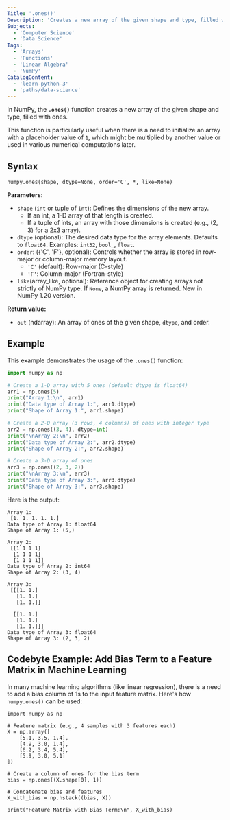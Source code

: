 ```yaml
---
Title: '.ones()'
Description: 'Creates a new array of the given shape and type, filled with ones.'
Subjects:
  - 'Computer Science'
  - 'Data Science'
Tags:
  - 'Arrays'
  - 'Functions'
  - 'Linear Algebra'
  - 'NumPy'
CatalogContent:
  - 'learn-python-3'
  - 'paths/data-science'
---
```


In NumPy, the **`.ones()`** function creates a new array of the given shape and type, filled with ones.

This function is particularly useful when there is a need to initialize an array with a placeholder value of `1`, which might be multiplied by another value or used in various numerical computations later.

## Syntax

```pseudo
numpy.ones(shape, dtype=None, order='C', *, like=None)
```

**Parameters:**

- `shape` (`int` or tuple of `int`): Defines the dimensions of the new array.
  - If an int, a 1-D array of that length is created.
  - If a tuple of ints, an array with those dimensions is created (e.g., (2, 3) for a 2x3 array).
- `dtype` (optional): The desired data type for the array elements. Defaults to `float64`. Examples: `int32`, `bool_`, `float`.
- `order`: ({'C', 'F'}, optional): Controls whether the array is stored in row-major or column-major memory layout.
  - `'C'` (default): Row-major (C-style)
  - `'F'`: Column-major (Fortran-style)
- `like`(array_like, optional): Reference object for creating arrays not strictly of NumPy type. If `None`, a NumPy array is returned. New in NumPy 1.20 version.

**Return value:**

- `out` (ndarray): An array of ones of the given shape, `dtype`, and order.

## Example

This example demonstrates the usage of the `.ones()` function:

```py
import numpy as np

# Create a 1-D array with 5 ones (default dtype is float64)
arr1 = np.ones(5)
print("Array 1:\n", arr1)
print("Data type of Array 1:", arr1.dtype)
print("Shape of Array 1:", arr1.shape)

# Create a 2-D array (3 rows, 4 columns) of ones with integer type
arr2 = np.ones((3, 4), dtype=int)
print("\nArray 2:\n", arr2)
print("Data type of Array 2:", arr2.dtype)
print("Shape of Array 2:", arr2.shape)

# Create a 3-D array of ones
arr3 = np.ones((2, 3, 2))
print("\nArray 3:\n", arr3)
print("Data type of Array 3:", arr3.dtype)
print("Shape of Array 3:", arr3.shape)
```

Here is the output:

```shell
Array 1:
 [1. 1. 1. 1. 1.]
Data type of Array 1: float64
Shape of Array 1: (5,)

Array 2:
 [[1 1 1 1]
  [1 1 1 1]
  [1 1 1 1]]
Data type of Array 2: int64
Shape of Array 2: (3, 4)

Array 3:
 [[[1. 1.]
   [1. 1.]
   [1. 1.]]

  [[1. 1.]
   [1. 1.]
   [1. 1.]]]
Data type of Array 3: float64
Shape of Array 3: (2, 3, 2)
```

## Codebyte Example: Add Bias Term to a Feature Matrix in Machine Learning

In many machine learning algorithms (like linear regression), there is a need to add a bias column of 1s to the input feature matrix. Here's how `numpy.ones()` can be used:

```codebyte/python
import numpy as np

# Feature matrix (e.g., 4 samples with 3 features each)
X = np.array([
    [5.1, 3.5, 1.4],
    [4.9, 3.0, 1.4],
    [6.2, 3.4, 5.4],
    [5.9, 3.0, 5.1]
])

# Create a column of ones for the bias term
bias = np.ones((X.shape[0], 1))

# Concatenate bias and features
X_with_bias = np.hstack((bias, X))

print("Feature Matrix with Bias Term:\n", X_with_bias)
```
